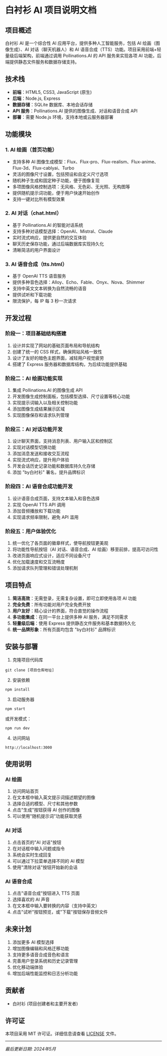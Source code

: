 # 白衬衫 AI 项目说明文档

## 项目概述

白衬衫 AI 是一个综合性 AI 应用平台，提供多种人工智能服务，包括 AI 绘画（图像生成）、AI 对话（聊天机器人）和 AI 语音合成（TTS）功能。项目采用前端+轻量级后端架构，前端通过调用 Pollinations.AI 的 API 服务来实现各项 AI 功能，后端提供静态文件服务和数据存储支持。

## 技术栈

- **前端**：HTML5, CSS3, JavaScript (原生)
- **后端**：Node.js, Express
- **数据存储**：SQLite 数据库、本地会话存储
- **API 服务**：Pollinations.AI 提供的图像生成、对话和语音合成 API
- **部署**：需要 Node.js 环境，支持本地或云服务器部署

## 功能模块

### 1. AI 绘画（首页功能）

- 支持多种 AI 图像生成模型：Flux、Flux-pro、Flux-realism、Flux-anime、Flux-3d、Flux-cablyai、Turbo
- 灵活的图像尺寸设置，包括预设和自定义尺寸选项
- 随机种子生成和固定种子功能，便于图像复现
- 多项图像风格控制选项：无风格、无色彩、无光照、无构图等
- 提供随机提示词功能，便于用户快速开始创作
- 支持一键对比所有模型效果

### 2. AI 对话（chat.html）

- 基于 Pollinations.AI 的智能对话系统
- 支持多种对话模型选择：OpenAI、Mistral、Claude
- 实时流式响应，提供更自然的交互体验
- 聊天历史保存功能，通过后端数据库实现持久化
- 清晰简洁的用户界面设计

### 3. AI 语音合成（tts.html）

- 基于 OpenAI TTS 语音服务
- 提供多种音色选择：Alloy、Echo、Fable、Onyx、Nova、Shimmer
- 支持中英文文本转换为自然流畅的语音
- 提供试听和下载功能
- 限流保护，每 IP 每 3 秒一次请求

## 开发过程

### 阶段一：项目基础结构搭建

1. 设计并实现了网站的基础页面布局和导航结构
2. 创建了统一的 CSS 样式，确保网站风格一致性
3. 设计了友好的暗色主题界面，减轻用户视觉疲劳
4. 搭建了 Express 服务器和数据库结构，为后续功能提供基础

### 阶段二：AI 绘画功能实现

1. 集成 Pollinations.AI 的图像生成 API
2. 开发图像生成控制面板，包括模型选择、尺寸设置等核心功能
3. 实现提示词输入以及相关控制功能
4. 添加图像生成结果展示区域
5. 实现图像保存和请求队列管理

### 阶段三：AI 对话功能开发

1. 设计聊天界面，支持消息列表、用户输入区和控制区
2. 实现对话模型切换功能
3. 添加消息发送和接收交互流程
4. 实现流式响应，提升用户体验
5. 开发会话历史记录功能和数据库持久化存储
6. 添加 "by白衬衫" 署名，提升品牌标识

### 阶段四：AI 语音合成功能开发

1. 设计语音合成页面，支持文本输入和音色选择
2. 实现 OpenAI TTS API 调用
3. 添加音频播放和下载功能
4. 实现请求频率限制，避免 API 滥用

### 阶段五：用户体验优化

1. 统一优化了各页面的徽章样式，使导航按钮更美观
2. 将功能性导航按钮（AI 对话、语音合成、AI 绘画）移至前排，提高可访问性
3. 改进页面响应式设计，适应不同设备尺寸
4. 优化加载速度和交互流畅度
5. 添加请求队列管理和错误处理机制

## 项目特点

1. **简洁高效**：无需登录，无需复杂设置，即可立即使用各项 AI 功能
2. **完全免费**：所有功能对用户完全免费开放
3. **用户友好**：精心设计的界面，符合直觉的操作流程
4. **多功能集成**：在同一平台上提供多种 AI 服务，满足不同需求
5. **轻量级后端**：使用 Express 提供静态文件服务和基本数据持久化
6. **统一品牌形象**：所有页面均包含 "by白衬衫" 品牌标识

## 安装与部署

1. 克隆项目代码库
```
git clone [项目仓库地址]
```

2. 安装依赖
```
npm install
```

3. 启动服务器
```
npm start
```
或开发模式：
```
npm run dev
```

4. 访问网站
```
http://localhost:3000
```

## 使用说明

### AI 绘画

1. 访问网站首页
2. 在文本框中输入英文提示词描述期望的图像
3. 选择合适的模型、尺寸和其他参数
4. 点击"生成"按钮获得 AI 创作的图像
5. 可以使用"随机提示词"功能获取灵感

### AI 对话

1. 点击首页的"AI 对话"按钮
2. 在对话框中输入问题或指令
3. 系统会实时生成回复
4. 可以通过下拉菜单选择不同的 AI 模型
5. 使用"清除对话"按钮开始新的会话

### AI 语音合成

1. 点击"语音合成"按钮进入 TTS 页面
2. 选择喜欢的 AI 声音
3. 在文本框中输入要转换的内容（支持中英文）
4. 点击"试听"按钮预览，或"下载"按钮保存音频文件

## 未来计划

1. 添加更多 AI 模型选择
2. 增加图像编辑和风格迁移功能
3. 支持更多语音合成音色和语言
4. 完善用户登录系统和历史记录管理
5. 优化移动端体验
6. 增加后端性能监控和日志分析功能

## 贡献者

- 白衬衫 (项目创建者和主要开发者)

## 许可证

本项目采用 MIT 许可证。详细信息请查看 [LICENSE](LICENSE) 文件。

---

*最后更新日期: 2024年5月* 
